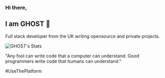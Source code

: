 ### Hi there,
## I am GHOST 👋
Full stack developer from the UK writing opensource and private projects.

![GHOST's Stats](https://github-readme-stats.vercel.app/api?username=ghostdevv&show_icons=true)

"Any fool can write code that a computer can understand. Good programmers write code that humans can understand."

#UseThePlatform